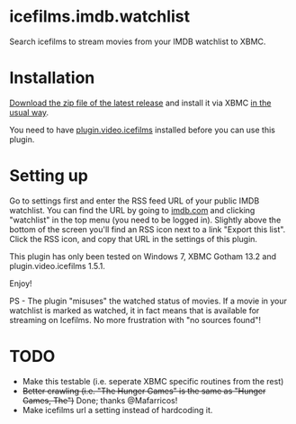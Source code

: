 icefilms.imdb.watchlist
=======================

Search icefilms to stream movies from your IMDB watchlist to XBMC.

Installation
============

[Download the zip file of the latest release](https://github.com/LaundroMat/icefilms.imdb.watchlist/releases/download/0.9.1/plugin.video.icefilms-imdb-watchlist.zip) and install it via XBMC [in the usual way](http://kodi.wiki/view/HOW-TO:Install_an_Add-on_from_a_zip_file).

You need to have [plugin.video.icefilms](http://superrepo.org/plugin.video.icefilms/) installed before you can use this plugin.

Setting up
==========

Go to settings first and enter the RSS feed URL of your public IMDB watchlist. You can find the URL by going to [imdb.com](http://www.imdb.com) and clicking "watchlist" in the top menu (you need to be logged in). 
Slightly above the bottom of the screen you'll find an RSS icon next to a link "Export this list". Click the RSS icon, and copy that URL in the settings of this plugin.

This plugin has only been tested on Windows 7, XBMC Gotham 13.2 and plugin.video.icefilms 1.5.1.

Enjoy!

PS - The plugin "misuses" the watched status of movies. If a movie in your watchlist is marked as watched, it in fact means that is available for streaming on Icefilms. No more frustration with "no sources found"!

TODO
====

* Make this testable (i.e. seperate XBMC specific routines from the rest)
* <del>Better crawling (i.e. "The Hunger Games" is the same as "Hunger Games, The")</del> Done; thanks @Mafarricos!
* Make icefilms url a setting instead of hardcoding it.


